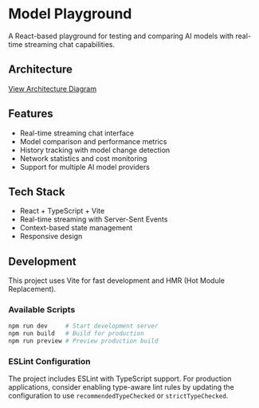 # Model Playground

A React-based playground for testing and comparing AI models with real-time streaming chat capabilities.

## Architecture

[View Architecture Diagram](https://excalidraw.com/#json=Vq0I1ZyR8nEmChzaK8Ciz,dgSLDlSl8cBXathewlTgxw)

## Features

- Real-time streaming chat interface
- Model comparison and performance metrics
- History tracking with model change detection
- Network statistics and cost monitoring
- Support for multiple AI model providers

## Tech Stack

- React + TypeScript + Vite
- Real-time streaming with Server-Sent Events
- Context-based state management
- Responsive design

## Development

This project uses Vite for fast development and HMR (Hot Module Replacement).

### Available Scripts

```bash
npm run dev     # Start development server
npm run build   # Build for production
npm run preview # Preview production build
```

### ESLint Configuration

The project includes ESLint with TypeScript support. For production applications, consider enabling type-aware lint rules by updating the configuration to use `recommendedTypeChecked` or `strictTypeChecked`.